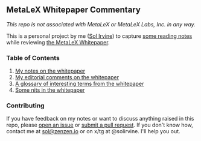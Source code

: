 ## MetaLeX Whitepaper Commentary

_This repo is not associated with MetaLeX or MetaLeX Labs, Inc. in any way._

This is a personal project by me ([Sol Irvine](https://www.zenzen.io/sol)) to capture [some reading notes](./notes/whitepaper-summary.md) while reviewing [the MetaLeX Whitepaper](https://metalex.substack.com/p/the-metalex-whitepaper).

### Table of Contents

1. [My notes on the whitepaper](./notes/whitepaper-summary.md)
2. [My editorial comments on the whitepaper](./notes/whitepaper-cmts.md)
3. [A glossary of interesting terms from the whitepaper](./notes/whitepaper-glossary.md)
4. [Some nits in the whitepaper](./notes/whitepaper-nits.md)

### Contributing

If you have feedback on my notes or want to discuss anything raised in this repo, please [open an issue](https://github.com/zenzen-sol/metalex/issues) or [submit a pull request](https://github.com/zenzen-sol/metalex/pulls). If you don't know how, contact me at [sol@zenzen.io](mailto:sol@zenzen.io) or on x/tg at @solirvine. I'll help you out.
